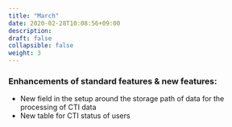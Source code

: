 ```yaml
---
title: "March"
date: 2020-02-28T10:08:56+09:00
description: 
draft: false
collapsible: false
weight: 3
---
```

### Enhancements of standard features & new features:
- New field in the setup around the storage path of data for the processing of CTI data
- New table for CTI status of users

